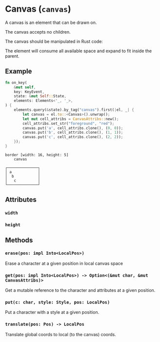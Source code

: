 # Canvas (`canvas`)

A canvas is an element that can be drawn on.

The canvas accepts no children.

The canvas should be manipulated in Rust code:

The element will consume all available space and expand to fit inside the
parent.

## Example

```rust
fn on_key(
    &mut self,
    key: KeyEvent,
    state: &mut Self::State,
    elements: Elements<'_, '_>,
) {
    elements.query(&state).by_tag("canvas").first(|el, _| {
        let canvas = el.to::<Canvas>().unwrap();
        let mut cell_attribs = CanvasAttribs::new();
        cell_attribs.set_str("foreground", "red");
        canvas.put('a', cell_attribs.clone(), (0, 0));
        canvas.put('b', cell_attribs.clone(), (1, 1));
        canvas.put('c', cell_attribs.clone(), (2, 2));
    });
}
```

```
border [width: 16, height: 5]
    canvas
```
```
┌──────────────┐
│ a            │
│  b           │
│   c          │
└──────────────┘
```

## Attributes

### `width`

### `height`

## Methods

### `erase(pos: impl Into<LocalPos>)`

Erase a character at a given position in local canvas space

### `get(pos: impl Into<LocalPos>) -> Option<(&mut char, &mut CanvasAttribs)>`

Get a mutable reference to the character and attributes at a given position.

### `put(c: char, style: Style, pos: LocalPos)`

Put a character with a style at a given position.

### `translate(pos: Pos) -> LocalPos`

Translate global coords to local (to the canvas) coords.

